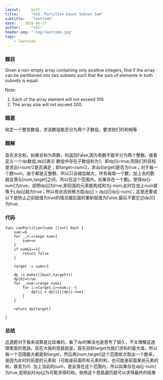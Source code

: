 ```yaml
---
layout:     post
title:      "416. Partition Equal Subset Sum"
subtitle:   "leetcode"
date:    2019-06-27
author:     "chl"
header-img: "/img/leetcode.jpg"
tags:
    - leetcode
--- 
```


### 题目
Given a non-empty array containing only positive integers, find if the array can be partitioned into two subsets such that the sum of elements in both subsets is equal.

Note:

1. Each of the array element will not exceed 100.
2. The array size will not exceed 200.

### 题意
给定一个整型数组，求该数组能否分为两个子数组，要求他们的和相等

### 题解
首先求总和，如果总和为奇数，则返回False,因为奇数不能平分为两个整数。接着定义一个dp数组,dp[i]表示 数组中存在子数组和为1，即dp[i]=true;而我们的目标是求出i=sum/2是否满足；即target=sum/2，求dp[target]是否为true；对于每一个数num，由于都是正整数，所以只会越加越大，所有每取一个数，加上去的数就会落与[num,target]之间，所以在这个范围内，如果存在一个数j，使得dp[j-num]为true，说明dp[j]为true,即前面的元素能构成和为j-num,此时在加上num就等于j,dp[j]就为true；所以有状态转移方程dp[j] = dp[j]||dp[j-num]；这里还要或以下是防止之前赋值为true的情况被后面的重新赋值为False;最后不要忘记dp[0]为true;

### 代码

```
func canPartition(nums []int) bool {
    sum:=0
    for _,n:=range nums{
        sum+=n
    }
    if sum&1==1{
        return false
    }
    
    target := sum>>1
    
    dp := make([]bool,target+1)
    dp[0]=true
    for _,num:=range nums{
        for i:=target;i>=num;i--{
            dp[i] = dp[i]||dp[i-num]
        }
    }
    
    return dp[target]
    
}
```

### 总结
这道题对于我来说算是比较难的，看了dp的解法也是思考了很久，不太理解这道理里面的思路。现在大致的思路就是，首先目标target为我们求和的最大值，所以每一个范围最大都是到target，然后再[num,target]这个范围依次取出一个数来，是因为此时的前面的元素和（可能是前面所有元素的和，也可能是前面某些元素的和，甚至为0）加上当前的num，是会落在这个范围内，所以如果存在dp[j-num]为true,说明此时dp[j]为可能求得的和。依照这个思路遍历就可以求得最终的结果
